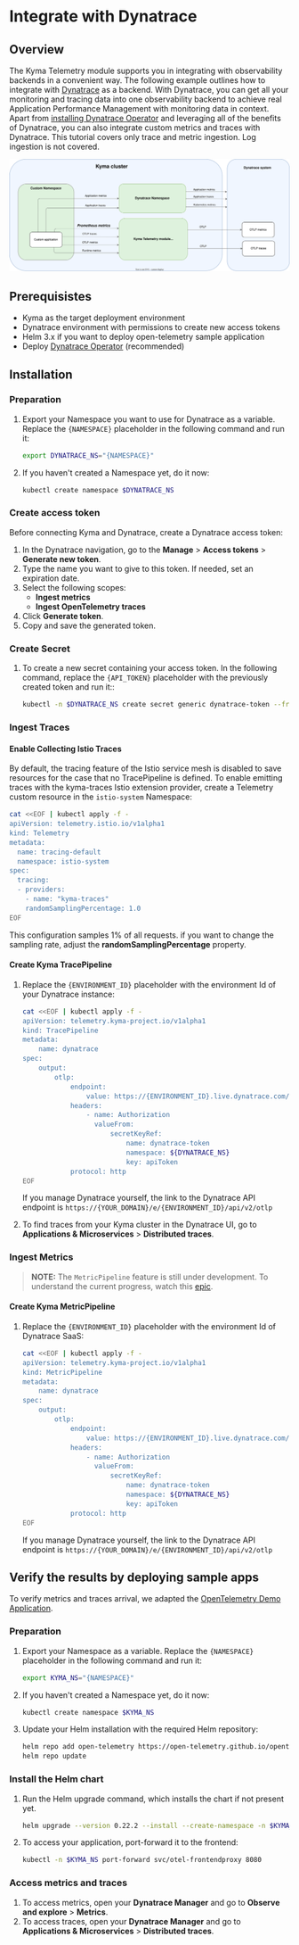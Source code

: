 # Integrate with Dynatrace

## Overview

The Kyma Telemetry module supports you in integrating with observability backends in a convenient way. The following example outlines how to integrate with [Dynatrace](https://www.dynatrace.com) as a backend. With Dynatrace, you can get all your monitoring and tracing data into one observability backend to achieve real Application Performance Management with monitoring data in context. Apart from [installing Dynatrace Operator](https://github.com/Dynatrace/dynatrace-operator) and leveraging all of the benefits of Dynatrace, you can also integrate custom metrics and traces with Dynatrace.
This tutorial covers only trace and metric ingestion. Log ingestion is not covered.

![overview](./assets/integration.drawio.svg)

## Prerequisistes

- Kyma as the target deployment environment
- Dynatrace environment with permissions to create new access tokens
- Helm 3.x if you want to deploy open-telemetry sample application
- Deploy [Dynatrace Operator](https://www.dynatrace.com/support/help/setup-and-configuration/setup-on-k8s/quickstart) (recommended)

## Installation

### Preparation

1. Export your Namespace you want to use for Dynatrace as a variable. Replace the `{NAMESPACE}` placeholder in the following command and run it:

    ```bash
    export DYNATRACE_NS="{NAMESPACE}"
    ```

1. If you haven't created a Namespace yet, do it now:

    ```bash
    kubectl create namespace $DYNATRACE_NS
    ```

### Create access token

Before connecting Kyma and Dynatrace, create a Dynatrace access token:

1. In the Dynatrace navigation, go to the **Manage** > **Access tokens** > **Generate new token**.
1. Type the name you want to give to this token. If needed, set an expiration date.
1. Select the following scopes:
   - **Ingest metrics**
   - **Ingest OpenTelemetry traces**
1. Click **Generate token**.
1. Copy and save the generated token.

### Create Secret

1. To create a new secret containing your access token. In the following command, replace the `{API_TOKEN}` placeholder with the previously created token and run it::

    ```bash
    kubectl -n $DYNATRACE_NS create secret generic dynatrace-token --from-literal="apiToken=Api-Token {API_TOKEN}"
    ```

### Ingest Traces

#### Enable Collecting Istio Traces

By default, the tracing feature of the Istio service mesh is disabled to save resources for the case that no TracePipeline is defined.  To enable emitting traces with the kyma-traces Istio extension provider, create a Telemetry custom resource in the `istio-system` Namespace:

```bash
cat <<EOF | kubectl apply -f -
apiVersion: telemetry.istio.io/v1alpha1
kind: Telemetry
metadata:
  name: tracing-default
  namespace: istio-system
spec:
  tracing:
  - providers:
    - name: "kyma-traces"
    randomSamplingPercentage: 1.0
EOF
```

This configuration samples 1% of all requests. if you want to change the sampling rate, adjust the **randomSamplingPercentage** property.

#### Create Kyma TracePipeline

1. Replace the `{ENVIRONMENT_ID}` placeholder with the environment Id of your Dynatrace instance:

    ```bash
    cat <<EOF | kubectl apply -f -
    apiVersion: telemetry.kyma-project.io/v1alpha1
    kind: TracePipeline
    metadata:
        name: dynatrace
    spec:
        output:
            otlp:
                endpoint:
                    value: https://{ENVIRONMENT_ID}.live.dynatrace.com/api/v2/otlp
                headers:
                    - name: Authorization
                      valueFrom:
                          secretKeyRef:
                              name: dynatrace-token
                              namespace: ${DYNATRACE_NS}
                              key: apiToken
                protocol: http
    EOF
    ```

    If you manage Dynatrace yourself, the link to the Dynatrace API endpoint is `https://{YOUR_DOMAIN}/e/{ENVIRONMENT_ID}/api/v2/otlp`
1. To find traces from your Kyma cluster in the Dynatrace UI, go to **Applications & Microservices** > **Distributed traces**.

### Ingest Metrics

> **NOTE:** The `MetricPipeline` feature is still under development. To understand the current progress, watch this [epic](https://github.com/kyma-project/kyma/issues/13079).

#### Create Kyma MetricPipeline

1. Replace the `{ENVIRONMENT_ID}` placeholder with the environment Id of Dynatrace SaaS:

    ```bash
    cat <<EOF | kubectl apply -f -
    apiVersion: telemetry.kyma-project.io/v1alpha1
    kind: MetricPipeline
    metadata:
        name: dynatrace
    spec:
        output:
            otlp:
                endpoint:
                    value: https://{ENVIRONMENT_ID}.live.dynatrace.com/api/v2/otlp
                headers:
                    - name: Authorization
                      valueFrom:
                          secretKeyRef:
                              name: dynatrace-token
                              namespace: ${DYNATRACE_NS}
                              key: apiToken
                protocol: http
    EOF
    ```

    If you manage Dynatrace yourself, the link to the Dynatrace API endpoint is `https://{YOUR_DOMAIN}/e/{ENVIRONMENT_ID}/api/v2/otlp`

## Verify the results by deploying sample apps

To verify metrics and traces arrival, we adapted the [OpenTelemetry Demo Application](../opentelemetry-demo/README.md).

### Preparation

1. Export your Namespace as a variable. Replace the `{NAMESPACE}` placeholder in the following command and run it:

    ```bash
    export KYMA_NS="{NAMESPACE}"
    ```

1. If you haven't created a Namespace yet, do it now:

    ```bash
    kubectl create namespace $KYMA_NS
    ```

1. Update your Helm installation with the required Helm repository:

    ```bash
    helm repo add open-telemetry https://open-telemetry.github.io/opentelemetry-helm-charts
    helm repo update
    ```

### Install the Helm chart

1. Run the Helm upgrade command, which installs the chart if not present yet.

   ```bash
   helm upgrade --version 0.22.2 --install --create-namespace -n $KYMA_NS otel open-telemetry/opentelemetry-demo -f https://raw.githubusercontent.com/kyma-project/telemetry-manager/main/docs/user/integration/dynatrace/values.yaml

2. To access your application, port-forward it to the frontend:

   ```bash
   kubectl -n $KYMA_NS port-forward svc/otel-frontendproxy 8080

### Access metrics and traces

1. To access metrics, open your **Dynatrace Manager** and go to **Observe and explore** > **Metrics**.
1. To access traces, open your **Dynatrace Manager** and go to **Applications & Microservices** > **Distributed traces**.
